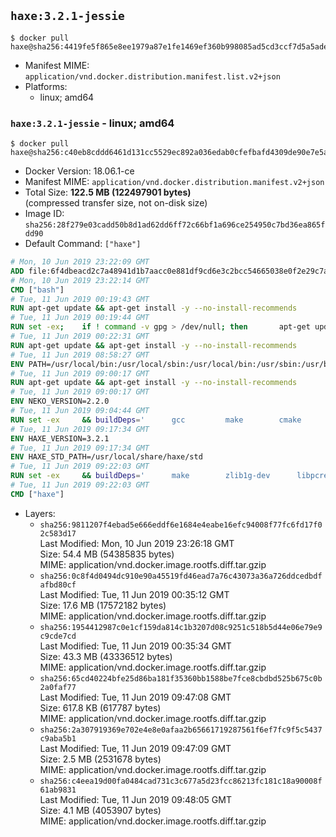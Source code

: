 ## `haxe:3.2.1-jessie`

```console
$ docker pull haxe@sha256:4419fe5f865e8ee1979a87e1fe1469ef360b998085ad5cd3ccf7d5a5ade39218
```

-	Manifest MIME: `application/vnd.docker.distribution.manifest.list.v2+json`
-	Platforms:
	-	linux; amd64

### `haxe:3.2.1-jessie` - linux; amd64

```console
$ docker pull haxe@sha256:c40eb8cddd6461d131cc5529ec892a036edab0cfefbafd4309de90e7e5a6f1a4
```

-	Docker Version: 18.06.1-ce
-	Manifest MIME: `application/vnd.docker.distribution.manifest.v2+json`
-	Total Size: **122.5 MB (122497901 bytes)**  
	(compressed transfer size, not on-disk size)
-	Image ID: `sha256:28f279e03cadd50b8d1ad62dd6ff72c66bf1a696ce254950c7bd36ea865fdd90`
-	Default Command: `["haxe"]`

```dockerfile
# Mon, 10 Jun 2019 23:22:09 GMT
ADD file:6f4dbeacd2c7a48941d1b7aacc0e881df9cd6e3c2bcc54665038e0f2e29c7ac1 in / 
# Mon, 10 Jun 2019 23:22:14 GMT
CMD ["bash"]
# Tue, 11 Jun 2019 00:19:43 GMT
RUN apt-get update && apt-get install -y --no-install-recommends 		ca-certificates 		curl 		netbase 		wget 	&& rm -rf /var/lib/apt/lists/*
# Tue, 11 Jun 2019 00:19:44 GMT
RUN set -ex; 	if ! command -v gpg > /dev/null; then 		apt-get update; 		apt-get install -y --no-install-recommends 			gnupg 			dirmngr 		; 		rm -rf /var/lib/apt/lists/*; 	fi
# Tue, 11 Jun 2019 00:22:31 GMT
RUN apt-get update && apt-get install -y --no-install-recommends 		bzr 		git 		mercurial 		openssh-client 		subversion 				procps 	&& rm -rf /var/lib/apt/lists/*
# Tue, 11 Jun 2019 08:58:27 GMT
ENV PATH=/usr/local/bin:/usr/local/sbin:/usr/local/bin:/usr/sbin:/usr/bin:/sbin:/bin
# Tue, 11 Jun 2019 09:00:17 GMT
RUN apt-get update && apt-get install -y --no-install-recommends 		libgc1c2 		zlib1g 		libpcre3 		libmariadb2 		libsqlite3-0 	&& rm -rf /var/lib/apt/lists/*
# Tue, 11 Jun 2019 09:00:17 GMT
ENV NEKO_VERSION=2.2.0
# Tue, 11 Jun 2019 09:04:44 GMT
RUN set -ex 	&& buildDeps=' 		gcc 		make 		cmake 		libgc-dev 		libssl-dev 		libpcre3-dev 		zlib1g-dev 		apache2-dev 		libmariadb-client-lgpl-dev-compat 		libsqlite3-dev 		libgtk2.0-dev 	' 	&& apt-get update && apt-get install -y $buildDeps --no-install-recommends && rm -rf /var/lib/apt/lists/* 		&& wget -O neko.tar.gz "https://github.com/HaxeFoundation/neko/archive/v2-2-0/neko-2.2.0.tar.gz" 	&& echo "cf101ca05db6cb673504efe217d8ed7ab5638f30e12c5e3095f06fa0d43f64e3 *neko.tar.gz" | sha256sum -c - 	&& mkdir -p /usr/src/neko 	&& tar -xC /usr/src/neko --strip-components=1 -f neko.tar.gz 	&& rm neko.tar.gz 	&& cd /usr/src/neko 	&& cmake -DRELOCATABLE=OFF -DSTATIC_DEPS=MbedTLS . 	&& make 	&& make install 		&& apt-get purge -y --auto-remove $buildDeps 	&& rm -rf /usr/src/neko ~/.cache
# Tue, 11 Jun 2019 09:17:34 GMT
ENV HAXE_VERSION=3.2.1
# Tue, 11 Jun 2019 09:17:34 GMT
ENV HAXE_STD_PATH=/usr/local/share/haxe/std
# Tue, 11 Jun 2019 09:22:03 GMT
RUN set -ex 	&& buildDeps=' 		make 		zlib1g-dev 		libpcre3-dev 				ocaml-nox 		ocaml-native-compilers 		camlp4 		ocaml-findlib 		libxml-light-ocaml-dev 			' 	&& git clone --recursive --depth 1 --branch 3.2.1 "https://github.com/HaxeFoundation/haxe.git" /usr/src/haxe 	&& cd /usr/src/haxe 	&& apt-get update && apt-get install -y $buildDeps --no-install-recommends && rm -rf /var/lib/apt/lists/* 			&& make all tools 	&& mkdir -p /usr/local/bin 	&& cp haxe haxelib /usr/local/bin 	&& mkdir -p $HAXE_STD_PATH 	&& cp -r std/* $HAXE_STD_PATH 	&& mkdir -p /haxelib 	&& cd / && haxelib setup /haxelib 			&& apt-get purge -y --auto-remove $buildDeps 	&& rm -rf /usr/src/haxe ~/.cache
# Tue, 11 Jun 2019 09:22:03 GMT
CMD ["haxe"]
```

-	Layers:
	-	`sha256:9811207f4ebad5e666eddf6e1684e4eabe16efc94008f77fc6fd17f02c583d17`  
		Last Modified: Mon, 10 Jun 2019 23:26:18 GMT  
		Size: 54.4 MB (54385835 bytes)  
		MIME: application/vnd.docker.image.rootfs.diff.tar.gzip
	-	`sha256:0c8f4d0494dc910e90a45519fd46ead7a76c43073a36a726ddcedbdfafbd80cf`  
		Last Modified: Tue, 11 Jun 2019 00:35:12 GMT  
		Size: 17.6 MB (17572182 bytes)  
		MIME: application/vnd.docker.image.rootfs.diff.tar.gzip
	-	`sha256:1954412987c0e1cf159da814c1b3207d08c9251c518b5d44e06e79e9c9cde7cd`  
		Last Modified: Tue, 11 Jun 2019 00:35:34 GMT  
		Size: 43.3 MB (43336512 bytes)  
		MIME: application/vnd.docker.image.rootfs.diff.tar.gzip
	-	`sha256:65cd40224bfe25d86ba181f35360bb1588be7fce8cbdbd525b675c0b2a0faf77`  
		Last Modified: Tue, 11 Jun 2019 09:47:08 GMT  
		Size: 617.8 KB (617787 bytes)  
		MIME: application/vnd.docker.image.rootfs.diff.tar.gzip
	-	`sha256:2a307919369e702e4e8e0afaa2b65661719287561f6ef7fc9f5c5437c9aba5b1`  
		Last Modified: Tue, 11 Jun 2019 09:47:09 GMT  
		Size: 2.5 MB (2531678 bytes)  
		MIME: application/vnd.docker.image.rootfs.diff.tar.gzip
	-	`sha256:c4eea19d00fa0484cad731c3c677a5d23fcc86213fc181c18a90008f61ab9831`  
		Last Modified: Tue, 11 Jun 2019 09:48:05 GMT  
		Size: 4.1 MB (4053907 bytes)  
		MIME: application/vnd.docker.image.rootfs.diff.tar.gzip

